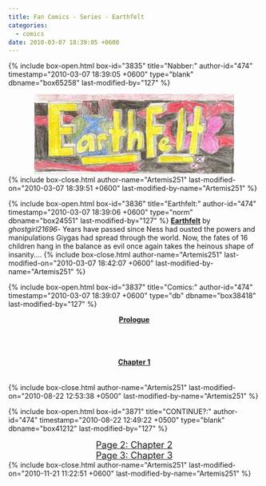 ```yaml
---
title: Fan Comics - Series - Earthfelt
categories:
  - comics
date: 2010-03-07 18:39:05 +0600
---
```

{% include box-open.html box-id="3835" title="Nabber:" author-id="474" timestamp="2010-03-07 18:39:05 +0600" type="blank" dbname="box65258" last-modified-by="127" %}
<center><img src="/comics/series/earthfelt/earthfeltbanner.jpg" /></center>
{% include box-close.html author-name="Artemis251" last-modified-on="2010-03-07 18:39:51 +0600" last-modified-by-name="Artemis251" %}

{% include box-open.html box-id="3836" title="Earthfelt:" author-id="474" timestamp="2010-03-07 18:39:06 +0600" type="norm" dbname="box24551" last-modified-by="127" %}
<b><u>Earthfelt</u></b> by <i>ghostgirl21696</i>- Years have passed since Ness had ousted the powers and manipulations Giygas had spread through the world. Now, the fates of 16 children hang in the balance as evil once again takes the heinous shape of insanity....
{% include box-close.html author-name="Artemis251" last-modified-on="2010-03-07 18:42:07 +0600" last-modified-by-name="Artemis251" %}

{% include box-open.html box-id="3837" title="Comics:" author-id="474" timestamp="2010-03-07 18:39:07 +0600" type="db" dbname="box38418" last-modified-by="127" %}
<center><b><u>Prologue</u></b></center>
<br /><br />
<center><navigator search="`Content` LIKE 'earthfelt1%'" display="no" quantity="14" section="description" /><displaytor mode="twocolumnlist" /></center>
<br /><br />
<center><b><u>Chapter 1</u></b></center>
<br /><br />
<center><navigator search="`Content` LIKE 'earthfelt2%'" display="no" quantity="53" section="description" /><displaytor mode="twocolumnlist" /></center>
{% include box-close.html author-name="Artemis251" last-modified-on="2010-08-22 12:53:38 +0500" last-modified-by-name="Artemis251" %}

{% include box-open.html box-id="3871" title="CONTINUE?:" author-id="474" timestamp="2010-08-22 12:49:22 +0500" type="blank" dbname="box41212" last-modified-by="127" %}
<center>
<a href="http://starmen.net/comics/series/earthfelt/index2.php"><font size="4">Page 2: Chapter 2</font></a><br />
<a href="http://starmen.net/comics/series/earthfelt/index3.php"><font size="4">Page 3: Chapter 3</font></a><br />
</center>
{% include box-close.html author-name="Artemis251" last-modified-on="2010-11-21 11:22:51 +0600" last-modified-by-name="Artemis251" %}

